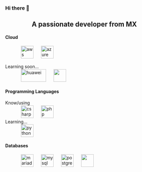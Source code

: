 ### Hi there 👋

<!--
**Azpel13/Azpel13** is a ✨ _special_ ✨ repository because its `README.md` (this file) appears on your GitHub profile.

Here are some ideas to get you started:

- 🔭 I’m currently working on ...
- 🌱 I’m currently learning ...
- 👯 I’m looking to collaborate on ...
- 🤔 I’m looking for help with ...
- 💬 Ask me about ...
- 📫 How to reach me: ...
- 😄 Pronouns: ...
- ⚡ Fun fact: ...
-->


<h2 align="center">A passionate developer from MX</h2>
<div>
  <h4>Cloud</h4>
 <dl>
  <dt>
   <dd><p align="left">
    <img src="https://devicons.github.io/devicon/devicon.git/icons/amazonwebservices/amazonwebservices-original-wordmark.svg" alt="aws" width="40" height="40" hspace="10"/>
       <img src="https://www.vectorlogo.zone/logos/microsoft_azure/microsoft_azure-icon.svg" alt="azure" width="40" height="40" hspace="10"/>
  </dd>
  <dt>Learning soon...</dt>
  <dd>
   <img src="https://www.vectorlogo.zone/logos/huawei/huawei-ar21.svg" alt="huawei" width="80" height="40" hspace="10"/>
  <img src="https://www.vectorlogo.zone/logos/google_cloud/google_cloud-icon.svg" width="40" height="40" hspace="10"/>
  </dd>
  </dt>
 </dl>
</div>

<div>
  <h4> Programming Languages</h4>
  <dl>
    <dt>Know/using</dt>
    <dd><img src="https://devicons.github.io/devicon/devicon.git/icons/csharp/csharp-original.svg" alt="csharp" width="40" height="40" hspace="10"/> 
    <img src="https://devicons.github.io/devicon/devicon.git/icons/php/php-original.svg" alt="php" width="40" height="40"hspace="10"/>
    </dd>
    <dt>Learning...</dt>
    <dd><img src="https://devicons.github.io/devicon/devicon.git/icons/python/python-original.svg" alt="python" width="40" height="40" hspace="10"/></dd>
  </dl>
  
</div>
<div>
  <h4>Databases</h4>
 <dl>
  <dd>
   <img src="https://www.vectorlogo.zone/logos/mariadb/mariadb-icon.svg" alt="mariadb" width="40" height="40" hspace="10"/>
   <img src="https://devicons.github.io/devicon/devicon.git/icons/mysql/mysql-original-wordmark.svg" alt="mysql" width="40" height="40" hspace="10"/>
   <img src="https://devicons.github.io/devicon/devicon.git/icons/postgresql/postgresql-original-wordmark.svg" alt="postgresql" width="40" height="40" hspace="10"/>
    <img src="https://simpleicons.org/icons/microsoftsqlserver.svg" alt"sqlserver" width="40" height="40" hspace="10"/>
  </dd>
 </dl>
</div>
